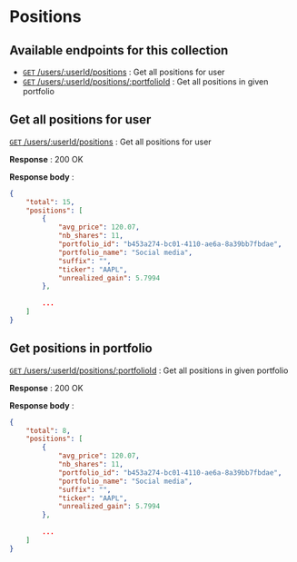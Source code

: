 # Positions

## Available endpoints for this collection
- [`GET` /users/:userId/positions](#Get-all-positions-for-user) : Get all positions for user
- [`GET` /users/:userId/positions/:portfolioId](#Get-positions-in-portfolio) : Get all positions in given portfolio



## Get all positions for user
[`GET` /users/:userId/positions](#Get-all-positions-for-user) : Get all positions for user

**Response** : 200 OK

**Response body** : 

```json
{
    "total": 15,
    "positions": [
        {
            "avg_price": 120.07,
            "nb_shares": 11,
            "portfolio_id": "b453a274-bc01-4110-ae6a-8a39bb7fbdae",
            "portfolio_name": "Social media",
            "suffix": "",
            "ticker": "AAPL",
            "unrealized_gain": 5.7994
        },
        
        ...
    ]
}
```



## Get positions in portfolio

[`GET` /users/:userId/positions/:portfolioId](#Get-positions-in-portfolio) : Get all positions in given portfolio

**Response** : 200 OK

**Response body** : 

```json
{
    "total": 8,
    "positions": [
        {
            "avg_price": 120.07,
            "nb_shares": 11,
            "portfolio_id": "b453a274-bc01-4110-ae6a-8a39bb7fbdae",
            "portfolio_name": "Social media",
            "suffix": "",
            "ticker": "AAPL",
            "unrealized_gain": 5.7994
        },
        
        ...
    ]
}
```